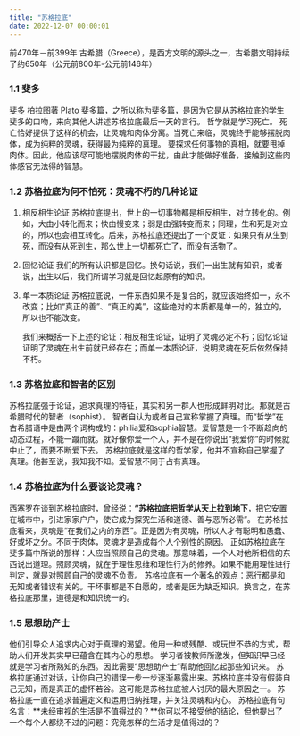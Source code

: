 ```yaml
---
title: "苏格拉底"
date: 2022-12-07 00:00:01
---
```


前470年－前399年
古希腊（Greece），是西方文明的源头之一，古希腊文明持续了约650年（公元前800年-公元前146年）

<!-- more -->

### 1.1 斐多

[斐多](https://book.douban.com/subject/6073019/)  柏拉图著 Plato
斐多篇，之所以称为斐多篇，是因为它是从苏格拉底的学生斐多的口吻，来向其他人讲述苏格拉底最后一天的言行。
哲学就是学习死亡。
死亡恰好提供了这样的机会，让灵魂和肉体分离。当死亡来临，灵魂终于能够摆脱肉体，成为纯粹的灵魂，获得最为纯粹的真理。
要探求任何事物的真相，就要甩掉肉体。因此，他应该尽可能地摆脱肉体的干扰，由此才能做好准备，接触到这些肉体感官无法得的智慧。

### 1.2 苏格拉底为何不怕死：灵魂不朽的几种论证

1. 相反相生论证
   	苏格拉底提出，世上的一切事物都是相反相生，对立转化的。例如，大由小转化而来；快由慢变来；弱是由强转变而来；同理，生和死是对立的，所以也会相互转化。后来，苏格拉底还提出了一个反证：如果只有从生到死，而没有从死到生，那么世上一切都死亡了，而没有活物了。

2. 回忆论证
   	我们的所有认识都是回忆。换句话说，我们一出生就有知识，或者说，出生以后，我们所谓学习就是回忆起原有的知识。

3. 单一本质论证
   	苏格拉底说，一件东西如果不是复合的，就应该始终如一，永不改变；比如“真正的善”、“真正的美”，这些绝对的本质都是单一的，独立的，所以也不能改变。
   	

   我们来概括一下上述的论证：相反相生论证，证明了灵魂必定不朽；回忆论证证明了灵魂在出生前就已经存在；而单一本质论证，说明灵魂在死后依然保持不朽。



### 1.3 苏格拉底和智者的区别

苏格拉底强于论证，追求真理的特征，其实和另一群人也形成鲜明对比。那就是古希腊时代的智者（sophist）。
	智者自认为或者自己宣称掌握了真理。而“哲学”在古希腊语中是由两个词构成的：philia爱和sophia智慧。爱智慧是一个不断趋向的动态过程，不能一蹴而就。就好像你爱一个人，并不是在你说出“我爱你”的时候就中止了，而要不断爱下去。
	苏格拉底就是这样的哲学家，他并不宣称自己掌握了真理。他甚至说，我知我不知。爱智慧不同于占有真理。



### 1.4 苏格拉底为什么要谈论灵魂？

西塞罗在谈到苏格拉底时，曾经说：**“苏格拉底把哲学从天上拉到地下**，把它安置在城市中，引进家家户户，使它成为探究生活和道德、善与恶所必需”。
	在苏格拉底看来，灵魂是“在我们之内的东西”。正是因为有灵魂，所以人才有聪明和愚蠢、好或坏之分。不同于肉体，灵魂才是造成每个人个别性的原因。
	正如苏格拉底在斐多篇中所说的那样：人应当照顾自己的灵魂。那意味着，一个人对他所相信的东西说出道理。照顾灵魂，就在于理性思维和理性行为的修养。如果不能用理性进行判定，就是对照顾自己的灵魂不负责。
	苏格拉底有一个著名的观点：恶行都是和无知或者错误有关的。干坏事都是不自愿的，或者是因为缺乏知识。换言之，在苏格拉底那里，道德是和知识统一的。



### 1.5 思想助产士

他们引导众人追求内心对于真理的渴望。他用一种或残酷、或玩世不恭的方式，帮助人们开发其实早已蕴含在其内心的思想。
	学习者被教师所激发，但知识早已经就是学习者所熟知的东西。因此需要“思想助产士”帮助他回忆起那些知识来。
	苏格拉底通过对话，让你自己的错误一步一步逐渐暴露出来。苏格拉底并没有假装自己无知，而是真正的虚怀若谷。这可能是苏格拉底被人讨厌的最大原因之一。
	苏格拉底一直在追求普遍定义和运用归纳推理，并关注灵魂和内心。
	苏格拉底有句名言：**未经审视的生活是不值得过的？**你可以不接受他的结论，但他提出了一个每个人都绕不过的问题：究竟怎样的生活才是值得过的？